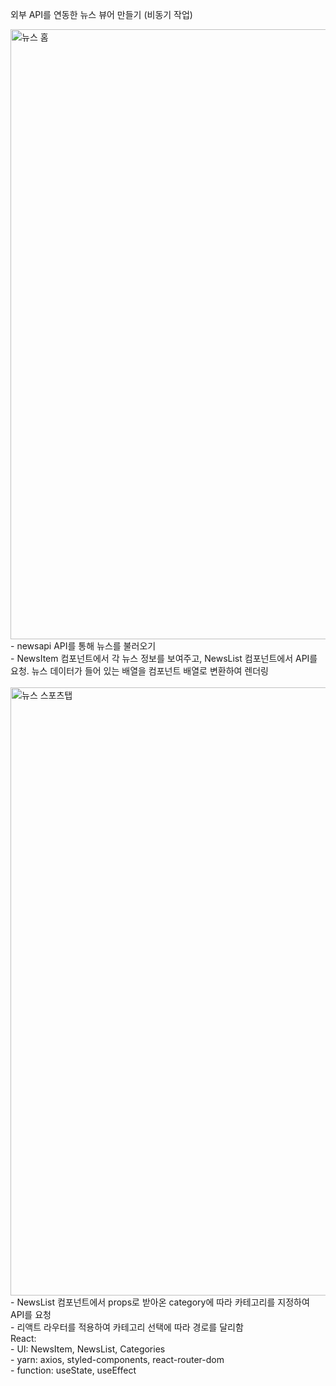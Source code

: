 외부 API를 연동한 뉴스 뷰어 만들기 (비동기 작업)

<img width="976" alt="뉴스 홈" src="https://user-images.githubusercontent.com/102382351/194831197-05f225b1-0eb8-4ede-990b-76fe6285de8f.png">
- newsapi API를 통해 뉴스를 불러오기<br/>
- NewsItem 컴포넌트에서 각 뉴스 정보를 보여주고, NewsList 컴포넌트에서 API를 요청. 뉴스 데이터가 들어 있는 배열을 컴포넌트 배열로 변환하여 렌더링<br/>
<br/>
<img width="973" alt="뉴스 스포츠탭" src="https://user-images.githubusercontent.com/102382351/194831337-9b9ccde4-62e2-45df-86f6-b112d999a8af.png">
- NewsList 컴포넌트에서 props로 받아온 category에 따라 카테고리를 지정하여 API를 요청<br/>
- 리액트 라우터를 적용하여 카테고리 선택에 따라 경로를 달리함
<br/>
React:<br>
- UI: NewsItem, NewsList, Categories<br>
- yarn: axios, styled-components, react-router-dom<br>
- function: useState, useEffect

